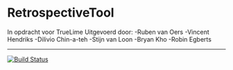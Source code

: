 RetrospectiveTool
=================

In opdracht voor TrueLime
Uitgevoerd door:
-Ruben van Oers
-Vincent Hendriks
-Dilivio Chin-a-teh
-Stijn van Loon
-Bryan Kho
-Robin Egberts

--------------------
[![Build Status](https://dev.azure.com/rvanoers1/rvanoers1/_apis/build/status/roers1.RetrospectiveTool?branchName=master)](https://dev.azure.com/rvanoers1/rvanoers1/_build/latest?definitionId=3&branchName=master)
